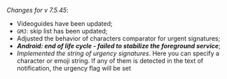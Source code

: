 _Changes for v 7.5.45_:
- Videoguides have been updated;
- `GMJ`: skip list has been updated;
- Adjusted the behavior of characters comparator for urgent signatures;
- ***Android: end of life cycle - failed to stabilize the foreground service***;
- *Implemented the string of urgency signatures*. Here you can specify a character or emoji string. If any of them is detected in the text of notification, the urgency flag will be set
